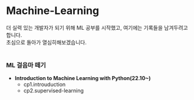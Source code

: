 # Machine-Learning
더 실력 있는 개발자가 되기 위해 ML 공부를 시작했고, 여기에는 기록들을 남겨두려고 합니다.   
초심으로 돌아가 열심히해보겠습니다.
<br>
<br>
### ML 걸음마 떼기
* **Introduction to Machine Learning with Python(22.10~)**
  * cp1.introuduction
  * cp2.supervised-learning
